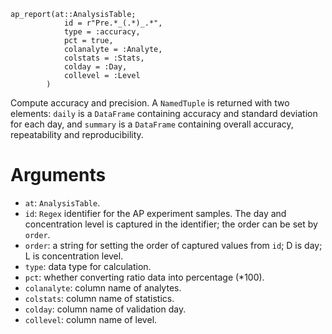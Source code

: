 ```
ap_report(at::AnalysisTable; 
            id = r"Pre.*_(.*)_.*", 
            type = :accuracy, 
            pct = true, 
            colanalyte = :Analyte,
            colstats = :Stats,
            colday = :Day,
            collevel = :Level
        )
```

Compute accuracy and precision. A `NamedTuple` is returned with two elements: `daily` is a `DataFrame` containing accuracy and standard deviation for each day, and `summary` is a `DataFrame` containing overall accuracy, repeatability and reproducibility. 

# Arguments

  * `at`: `AnalysisTable`.
  * `id`: `Regex` identifier for the AP experiment samples. The day and concentration level is captured in the identifier; the order can be set by `order`.
  * `order`: a string for setting the order of captured values from `id`; D is day; L is concentration level.
  * `type`: data type for calculation.
  * `pct`: whether converting ratio data into percentage (*100).
  * `colanalyte`: column name of analytes.
  * `colstats`: column name of statistics.
  * `colday`: column name of validation day.
  * `collevel`: column name of level.
